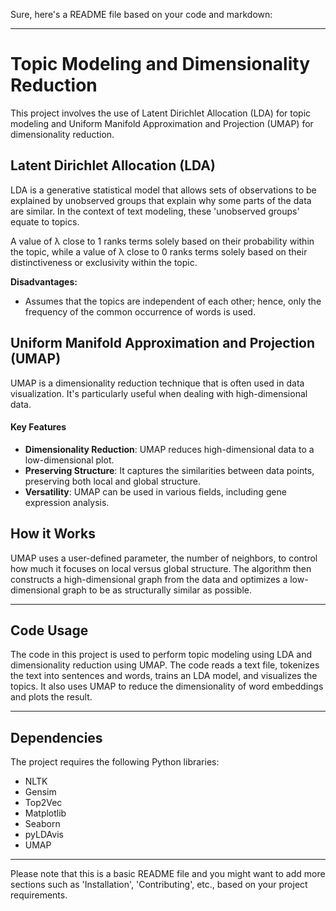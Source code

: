 Sure, here's a README file based on your code and markdown:

---

# Topic Modeling and Dimensionality Reduction

This project involves the use of Latent Dirichlet Allocation (LDA) for topic modeling and Uniform Manifold Approximation and Projection (UMAP) for dimensionality reduction.

## Latent Dirichlet Allocation (LDA)

LDA is a generative statistical model that allows sets of observations to be explained by unobserved groups that explain why some parts of the data are similar. In the context of text modeling, these 'unobserved groups' equate to topics.

A value of λ close to 1 ranks terms solely based on their probability within the topic, while a value of λ close to 0 ranks terms solely based on their distinctiveness or exclusivity within the topic.

**Disadvantages:**
- Assumes that the topics are independent of each other; hence, only the frequency of the common occurrence of words is used.

## Uniform Manifold Approximation and Projection (UMAP)

UMAP is a dimensionality reduction technique that is often used in data visualization. It's particularly useful when dealing with high-dimensional data.

#### Key Features
- **Dimensionality Reduction**: UMAP reduces high-dimensional data to a low-dimensional plot.
- **Preserving Structure**: It captures the similarities between data points, preserving both local and global structure.
- **Versatility**: UMAP can be used in various fields, including gene expression analysis.

## How it Works

UMAP uses a user-defined parameter, the number of neighbors, to control how much it focuses on local versus global structure. The algorithm then constructs a high-dimensional graph from the data and optimizes a low-dimensional graph to be as structurally similar as possible.

---

## Code Usage

The code in this project is used to perform topic modeling using LDA and dimensionality reduction using UMAP. The code reads a text file, tokenizes the text into sentences and words, trains an LDA model, and visualizes the topics. It also uses UMAP to reduce the dimensionality of word embeddings and plots the result.

---

## Dependencies

The project requires the following Python libraries:
- NLTK
- Gensim
- Top2Vec
- Matplotlib
- Seaborn
- pyLDAvis
- UMAP

---

Please note that this is a basic README file and you might want to add more sections such as 'Installation', 'Contributing', etc., based on your project requirements.
